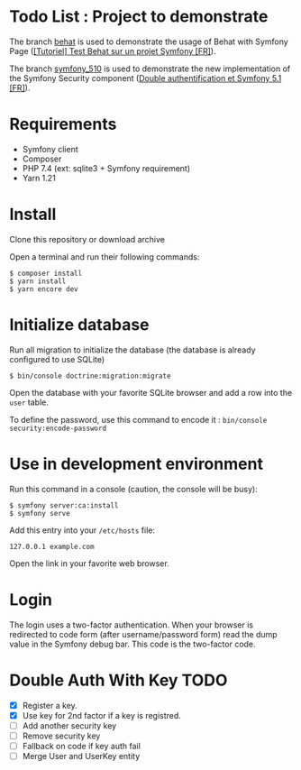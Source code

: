 Todo List : Project to demonstrate
==================================

The branch [behat](https://github.com/macintoshplus/todo-list-example/tree/behat) is used to demonstrate the 
usage of Behat with Symfony Page ([[Tutoriel] Test Behat sur un projet Symfony [FR]](https://nahan.fr/tutoriel-test-behat-sur-un-projet-symfony/)).

The branch [symfony_510](https://github.com/macintoshplus/todo-list-example/tree/symfony_510) is used to demonstrate the new implementation of the Symfony Security component ([Double authentification et Symfony 5.1 [FR]](https://nahan.fr/double-authentification-et-symfony-5-1/)). 

# Requirements

* Symfony client
* Composer
* PHP 7.4 (ext: sqlite3 + Symfony requirement)
* Yarn 1.21

# Install

Clone this repository or download archive

Open a terminal and run their following commands:

```shell script
$ composer install
$ yarn install
$ yarn encore dev
```

# Initialize database

Run all migration to initialize the database (the database is already configured to use SQLite)

```shell script
$ bin/console doctrine:migration:migrate
```

Open the database with your favorite SQLite browser and add a row into the `user` table.

To define the password, use this command to encode it : `bin/console security:encode-password`

# Use in development environment

Run this command in a console (caution, the console will be busy):

```shell script
$ symfony server:ca:install
$ symfony serve
```

Add this entry into your `/etc/hosts` file: 

```
127.0.0.1 example.com
```

Open the link in your favorite web browser.

# Login

The login uses a two-factor authentication. When your browser is redirected to code form (after username/password form) read the dump value in the Symfony debug bar.
This code is the two-factor code.

# Double Auth With Key TODO

* [x] Register a key.
* [x] Use key for 2nd factor if a key is registred.
* [ ] Add another security key
* [ ] Remove security key
* [ ] Fallback on code if key auth fail
* [ ] Merge User and UserKey entity
